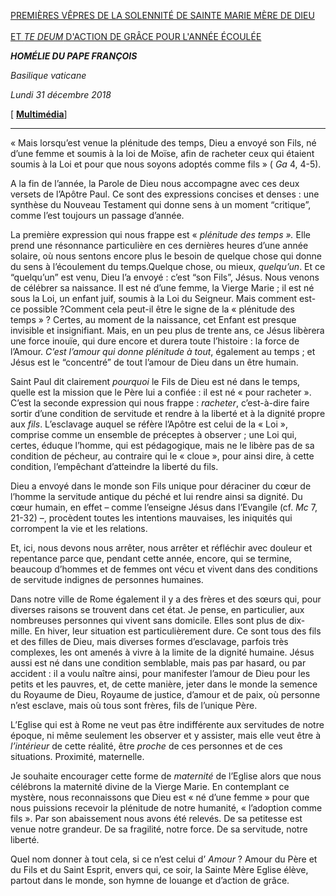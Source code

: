 [PREMIÈRES VÊPRES DE LA SOLENNITÉ DE SAINTE MARIE MÈRE DE DIEU \
\
ET *TE DEUM* D'ACTION DE GRÂCE POUR L'ANNÉE ÉCOULÉE](http://www.vatican.va/news_services/liturgy/libretti/2018/20181231-libretto-maria-madre-di-dio_pvespri.pdf)

***HOMÉLIE DU PAPE FRANÇOIS***

*Basilique vaticane*

*Lundi 31 décembre 2018*

[ **[Multimédia](http://w2.vatican.va/content/francesco/fr/events/event.dir.html/content/vaticanevents/fr/2018/12/31/te-deum.html)**]

* * *

« Mais lorsqu’est venue la plénitude des temps, Dieu a envoyé son Fils, né d’une femme et soumis à la loi de Moïse, afin de racheter ceux qui étaient soumis à la Loi et pour que nous soyons adoptés comme fils » ( *Ga* 4, 4-5).

A la fin de l’année, la Parole de Dieu nous accompagne avec ces deux versets de l’Apôtre Paul. Ce sont des expressions concises et denses : une synthèse du Nouveau Testament qui donne sens à un moment “critique”, comme l’est toujours un passage d’année.

La première expression qui nous frappe est « *plénitude des temps ».* Elle prend une résonnance particulière en ces dernières heures d’une année solaire, où nous sentons encore plus le besoin de quelque chose qui donne du sens à l’écoulement du temps.Quelque chose, ou mieux, *quelqu’un*. Et ce “quelqu’un” est venu, Dieu l’a envoyé : c’est “son Fils”, Jésus. Nous venons de célébrer sa naissance. Il est né d’une femme, la Vierge Marie ; il est né sous la Loi, un enfant juif, soumis à la Loi du Seigneur. Mais comment est-ce possible ?Comment cela peut-il être le signe de la « plénitude des temps » ? Certes, au moment de la naissance, cet Enfant est presque invisible et insignifiant. Mais, en un peu plus de trente ans, ce Jésus libèrera une force inouïe, qui dure encore et durera toute l’histoire : la force de l’Amour. *C’est l’amour qui donne plénitude à tout*, également au temps ; et Jésus est le “concentré” de tout l’amour de Dieu dans un être humain.

Saint Paul dit clairement *pourquoi* le Fils de Dieu est né dans le temps, quelle est la mission que le Père lui a confiée : il est né « pour racheter ». C’est la seconde expression qui nous frappe : *racheter*, c’est-à-dire faire sortir d’une condition de servitude et rendre à la liberté et à la dignité propre aux *fils*. L’esclavage auquel se réfère l’Apôtre est celui de la « Loi », comprise comme un ensemble de préceptes à observer ; une Loi qui, certes, éduque l’homme, qui est pédagogique, mais ne le libère pas de sa condition de pécheur, au contraire qui le « cloue », pour ainsi dire, à cette condition, l’empêchant d’atteindre la liberté du fils.

Dieu a envoyé dans le monde son Fils unique pour déraciner du cœur de l’homme la servitude antique du péché et lui rendre ainsi sa dignité. Du cœur humain, en effet – comme l’enseigne Jésus dans l’Evangile (cf. *Mc* 7, 21-32) –, procèdent toutes les intentions mauvaises, les iniquités qui corrompent la vie et les relations.

Et, ici, nous devons nous arrêter, nous arrêter et réfléchir avec douleur et repentance parce que, pendant cette année, encore, qui se termine, beaucoup d’hommes et de femmes ont vécu et vivent dans des conditions de servitude indignes de personnes humaines.

Dans notre ville de Rome également il y a des frères et des sœurs qui, pour diverses raisons se trouvent dans cet état. Je pense, en particulier, aux nombreuses personnes qui vivent sans domicile. Elles sont plus de dix-mille. En hiver, leur situation est particulièrement dure. Ce sont tous des fils et des filles de Dieu, mais diverses formes d’esclavage, parfois très complexes, les ont amenés à vivre à la limite de la dignité humaine. Jésus aussi est né dans une condition semblable, mais pas par hasard, ou par accident : il a voulu naître ainsi, pour manifester l’amour de Dieu pour les petits et les pauvres, et, de cette manière, jeter dans le monde la semence du Royaume de Dieu, Royaume de justice, d’amour et de paix, où personne n’est esclave, mais où tous sont frères, fils de l’unique Père.

L’Eglise qui est à Rome ne veut pas être indifférente aux servitudes de notre époque, ni même seulement les observer et y assister, mais elle veut être à *l’intérieur* de cette réalité, être *proche* de ces personnes et de ces situations. Proximité, maternelle.

Je souhaite encourager cette forme de *maternité* de l’Eglise alors que nous célébrons la maternité divine de la Vierge Marie. En contemplant ce mystère, nous reconnaissons que Dieu est « né d’une femme » pour que nous puissions recevoir la plénitude de notre humanité, « l’adoption comme fils ». Par son abaissement nous avons été relevés. De sa petitesse est venue notre grandeur. De sa fragilité, notre force. De sa servitude, notre liberté.

Quel nom donner à tout cela, si ce n’est celui d’ *Amour* ? Amour du Père et du Fils et du Saint Esprit, envers qui, ce soir, la Sainte Mère Eglise élève, partout dans le monde, son hymne de louange et d’action de grâce.